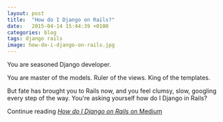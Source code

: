 ```yaml
---
layout: post
title:  "How do I Django on Rails?"
date:   2015-04-14 15:44:39 +0100
categories: blog
tags: django rails
image: how-do-i-django-on-rails.jpg
---
```


You are seasoned Django developer.

You are master of the models. Ruler of the views. King of the templates.

But fate has brought you to Rails now, and you feel clumsy, slow, googling every step of the way. You're asking yourself how do I Django in Rails?

Continue reading [*How do I Django on Rails* on Medium](https://medium.com/p/how-do-i-django-in-rails-c2d3b87af6c8)